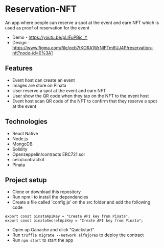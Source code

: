 # Reservation-NFT
An app where people can reserve a spot at the event and earn NFT which is used as proof of reservation for the event

- Demo - https://youtu.be/pLlFuPBic_Y
- Design - https://www.figma.com/file/qcb7tKORA1WrNlFTm6UJ4P/reservation-nft?node-id=0%3A1

## Features
- Event host can create an event
- Images are store on Pinata
- User reserve a spot at the event and earn NFT
- User show the QR code when they tap on the NFT to the event host
- Event host scan QR code of the NFT to confirm that they reserve a spot at the event

## Technologies
- React Native
- Node.js
- MongoDB
- Solidity
- Openzeppelin/contracts ERC721.sol
- celo/contractkit
- Pinata

## Project setup
- Clone or download this repository
- Run npm i to install the dependencies
- Create a file called 'config.js' on the src folder and add the following code
```
export const pinataApiKey = "Create API key from Pinata";
export const pinataSecretApiKey = "Create API key from Pinata";
```
- Open up Ganache and click "Quickstart"
- Run `truffle migrate --network alfajores` to deploy the contract
- Run `npm start` to start the app